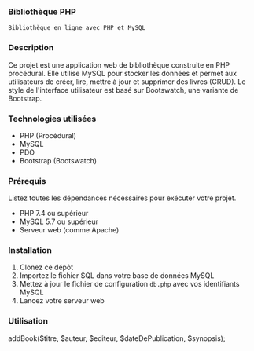 ### Bibliothèque PHP
`Bibliothèque en ligne avec PHP et MySQL`

### Description

Ce projet est une application web de bibliothèque construite en PHP procédural. Elle utilise MySQL pour stocker les données et permet aux utilisateurs de créer, lire, mettre à jour et supprimer des livres (CRUD). Le style de l'interface utilisateur est basé sur Bootswatch, une variante de Bootstrap.

### Technologies utilisées
- PHP (Procédural)
- MySQL
- PDO
- Bootstrap (Bootswatch)

### Prérequis
Listez toutes les dépendances nécessaires pour exécuter votre projet.

- PHP 7.4 ou supérieur
- MySQL 5.7 ou supérieur
- Serveur web (comme Apache)


### Installation

1. Clonez ce dépôt
2. Importez le fichier SQL dans votre base de données MySQL
3. Mettez à jour le fichier de configuration `db.php` avec vos identifiants MySQL
4. Lancez votre serveur web


### Utilisation

addBook($titre, $auteur, $editeur, $dateDePublication, $synopsis);

